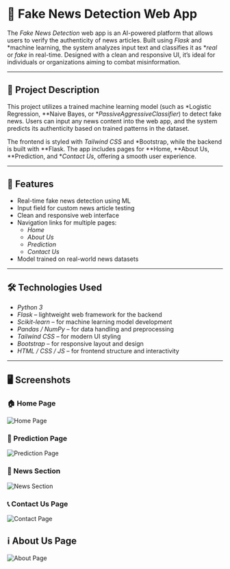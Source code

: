 # 🧠 Fake News Detection Web App

The *Fake News Detection* web app is an AI-powered platform that allows users to verify the authenticity of news articles. Built using *Flask* and *machine learning, the system analyzes input text and classifies it as **real* or *fake* in real-time. Designed with a clean and responsive UI, it’s ideal for individuals or organizations aiming to combat misinformation.

---

## 📝 Project Description

This project utilizes a trained machine learning model (such as *Logistic Regression, **Naive Bayes, or **PassiveAggressiveClassifier*) to detect fake news. Users can input any news content into the web app, and the system predicts its authenticity based on trained patterns in the dataset.

The frontend is styled with *Tailwind CSS* and *Bootstrap, while the backend is built with **Flask. The app includes pages for **Home, **About Us, **Prediction, and **Contact Us*, offering a smooth user experience.

---


## 🧠 Features

- Real-time fake news detection using ML
- Input field for custom news article testing
- Clean and responsive web interface
- Navigation links for multiple pages:
  - *Home*
  - *About Us*
  - *Prediction*
  - *Contact Us*
- Model trained on real-world news datasets

---

## 🛠 Technologies Used

- *Python 3*
- *Flask* – lightweight web framework for the backend
- *Scikit-learn* – for machine learning model development
- *Pandas / NumPy* – for data handling and preprocessing
- *Tailwind CSS* – for modern UI styling
- *Bootstrap* – for responsive layout and design
- *HTML / CSS / JS* – for frontend structure and interactivity

---
## 🖥 Screenshots

### 🏠 Home Page  
![Home Page](img/home.png)

### 🤖 Prediction Page  
![Prediction Page](img/predict.png)

### 📰 News Section  
![News Section](img/news.png)

### 📞 Contact Us Page  
![Contact Page](img/contact.png)

## ℹ About Us Page  
![About Page](img/about.png)
